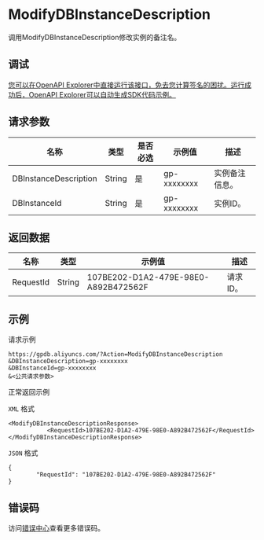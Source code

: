 # ModifyDBInstanceDescription

调用ModifyDBInstanceDescription修改实例的备注名。

## 调试

[您可以在OpenAPI Explorer中直接运行该接口，免去您计算签名的困扰。运行成功后，OpenAPI Explorer可以自动生成SDK代码示例。](https://api.aliyun.com/#product=gpdb&api=ModifyDBInstanceDescription&type=RPC&version=2016-05-03)

## 请求参数

|名称|类型|是否必选|示例值|描述|
|--|--|----|---|--|
|DBInstanceDescription|String|是|gp-xxxxxxxx|实例备注信息。 |
|DBInstanceId|String|是|gp-xxxxxxxx|实例ID。 |

## 返回数据

|名称|类型|示例值|描述|
|--|--|---|--|
|RequestId|String|107BE202-D1A2-479E-98E0-A892B472562F|请求ID。 |

## 示例

请求示例

```
https://gpdb.aliyuncs.com/?Action=ModifyDBInstanceDescription
&DBInstanceDescription=gp-xxxxxxxx
&DBInstanceId=gp-xxxxxxxx
&<公共请求参数>
```

正常返回示例

`XML` 格式

```
<ModifyDBInstanceDescriptionResponse>
           <RequestId>107BE202-D1A2-479E-98E0-A892B472562F</RequestId>
</ModifyDBInstanceDescriptionResponse>
```

`JSON` 格式

```
{
        "RequestId": "107BE202-D1A2-479E-98E0-A892B472562F"
}
```

## 错误码

访问[错误中心](https://error-center.alibabacloud.com/status/product/gpdb)查看更多错误码。

